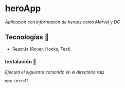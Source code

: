 # heroApp

_Aplicación con información de heroes como Marvel y DC_

## Tecnologías 🚀
* ReactJs (Rouer, Hooks, Test)

### Instalación 🔧

_Ejecuta el siguiente comando en el directorio raíz_

```
npm install
```